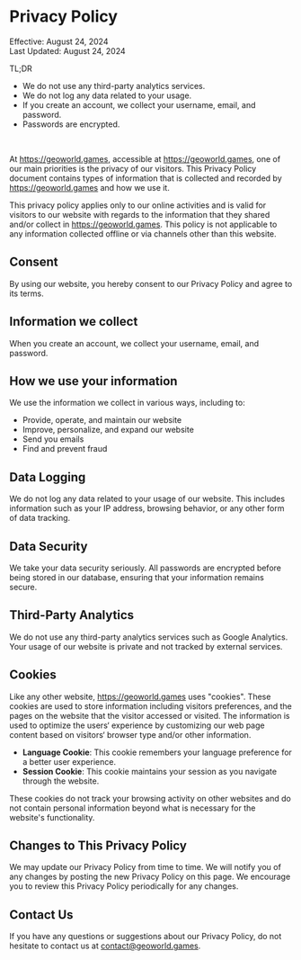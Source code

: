 # Privacy Policy

Effective: August 24, 2024
<br>
Last Updated: August 24, 2024

TL;DR

- We do not use any third-party analytics services.
- We do not log any data related to your usage. 
- If you create an account, we collect your username, email, and password.
- Passwords are encrypted.

<br>

At <https://geoworld.games>, accessible at <https://geoworld.games>, one of our main priorities is the privacy of our visitors. This Privacy Policy document contains types of information that is collected and recorded by <https://geoworld.games> and how we use it.

This privacy policy applies only to our online activities and is valid for visitors to our website with regards to the information that they shared and/or collect in <https://geoworld.games>. This policy is not applicable to any information collected offline or via channels other than this website.

## Consent

By using our website, you hereby consent to our Privacy Policy and agree to its terms.

## Information we collect

When you create an account, we collect your username, email, and password.

## How we use your information

We use the information we collect in various ways, including to:

- Provide, operate, and maintain our website
- Improve, personalize, and expand our website
- Send you emails
- Find and prevent fraud

## Data Logging

We do not log any data related to your usage of our website. This includes information such as your IP address, browsing behavior, or any other form of data tracking.

## Data Security

We take your data security seriously. All passwords are encrypted before being stored in our database, ensuring that your information remains secure.

## Third-Party Analytics

We do not use any third-party analytics services such as Google Analytics. Your usage of our website is private and not tracked by external services.

## Cookies

Like any other website, <https://geoworld.games> uses "cookies". These cookies are used to store information including visitors preferences, and the pages on the website that the visitor accessed or visited. The information is used to optimize the users‘ experience by customizing our web page content based on visitors‘ browser type and/or other information.

- **Language Cookie**: This cookie remembers your language preference for a better user experience.
- **Session Cookie**: This cookie maintains your session as you navigate through the website.

These cookies do not track your browsing activity on other websites and do not contain personal information beyond what is necessary for the website's functionality.

## Changes to This Privacy Policy

We may update our Privacy Policy from time to time. We will notify you of any changes by posting the new Privacy Policy on this page. We encourage you to review this Privacy Policy periodically for any changes.

## Contact Us

If you have any questions or suggestions about our Privacy Policy, do not hesitate to contact us at <contact@geoworld.games>.
